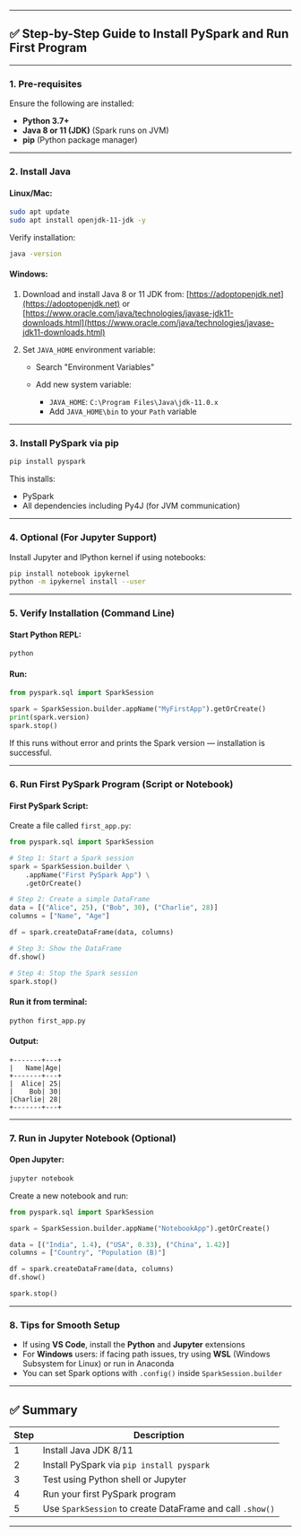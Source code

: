 

---

## ✅ Step-by-Step Guide to Install PySpark and Run First Program

---

### **1. Pre-requisites**

Ensure the following are installed:

* **Python 3.7+**
* **Java 8 or 11 (JDK)** (Spark runs on JVM)
* **pip** (Python package manager)

---

### **2. Install Java**

#### **Linux/Mac:**

```bash
sudo apt update
sudo apt install openjdk-11-jdk -y
```

Verify installation:

```bash
java -version
```

#### **Windows:**

1. Download and install Java 8 or 11 JDK from: [https://adoptopenjdk.net](https://adoptopenjdk.net) or [https://www.oracle.com/java/technologies/javase-jdk11-downloads.html](https://www.oracle.com/java/technologies/javase-jdk11-downloads.html)
2. Set `JAVA_HOME` environment variable:

   * Search "Environment Variables"
   * Add new system variable:

     * `JAVA_HOME`: `C:\Program Files\Java\jdk-11.0.x`
     * Add `JAVA_HOME\bin` to your `Path` variable

---

### **3. Install PySpark via pip**

```bash
pip install pyspark
```

This installs:

* PySpark
* All dependencies including Py4J (for JVM communication)

---

### **4. Optional (For Jupyter Support)**

Install Jupyter and IPython kernel if using notebooks:

```bash
pip install notebook ipykernel
python -m ipykernel install --user
```

---

### **5. Verify Installation (Command Line)**

#### Start Python REPL:

```bash
python
```

#### Run:

```python
from pyspark.sql import SparkSession

spark = SparkSession.builder.appName("MyFirstApp").getOrCreate()
print(spark.version)
spark.stop()
```

If this runs without error and prints the Spark version — installation is successful.

---

### **6. Run First PySpark Program (Script or Notebook)**

#### **First PySpark Script:**

Create a file called `first_app.py`:

```python
from pyspark.sql import SparkSession

# Step 1: Start a Spark session
spark = SparkSession.builder \
    .appName("First PySpark App") \
    .getOrCreate()

# Step 2: Create a simple DataFrame
data = [("Alice", 25), ("Bob", 30), ("Charlie", 28)]
columns = ["Name", "Age"]

df = spark.createDataFrame(data, columns)

# Step 3: Show the DataFrame
df.show()

# Step 4: Stop the Spark session
spark.stop()
```

#### Run it from terminal:

```bash
python first_app.py
```

#### Output:

```
+-------+---+
|   Name|Age|
+-------+---+
|  Alice| 25|
|    Bob| 30|
|Charlie| 28|
+-------+---+
```

---

### **7. Run in Jupyter Notebook (Optional)**

#### Open Jupyter:

```bash
jupyter notebook
```

Create a new notebook and run:

```python
from pyspark.sql import SparkSession

spark = SparkSession.builder.appName("NotebookApp").getOrCreate()

data = [("India", 1.4), ("USA", 0.33), ("China", 1.42)]
columns = ["Country", "Population (B)"]

df = spark.createDataFrame(data, columns)
df.show()

spark.stop()
```

---

### **8. Tips for Smooth Setup**

* If using **VS Code**, install the **Python** and **Jupyter** extensions
* For **Windows** users: if facing path issues, try using **WSL** (Windows Subsystem for Linux) or run in Anaconda
* You can set Spark options with `.config()` inside `SparkSession.builder`

---

## ✅ Summary

| Step | Description                                               |
| ---- | --------------------------------------------------------- |
| 1    | Install Java JDK 8/11                                     |
| 2    | Install PySpark via `pip install pyspark`                 |
| 3    | Test using Python shell or Jupyter                        |
| 4    | Run your first PySpark program                            |
| 5    | Use `SparkSession` to create DataFrame and call `.show()` |

---

